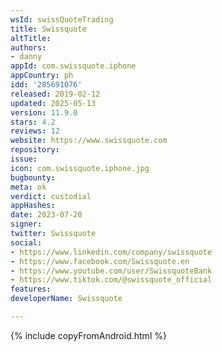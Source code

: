 ```yaml
---
wsId: swissQuoteTrading
title: Swissquote
altTitle: 
authors:
- danny
appId: com.swissquote.iphone
appCountry: ph
idd: '285691076'
released: 2019-02-12
updated: 2025-05-13
version: 11.9.0
stars: 4.2
reviews: 12
website: https://www.swissquote.com
repository: 
issue: 
icon: com.swissquote.iphone.jpg
bugbounty: 
meta: ok
verdict: custodial
appHashes: 
date: 2023-07-20
signer: 
twitter: Swissquote
social:
- https://www.linkedin.com/company/swissquote
- https://www.facebook.com/Swissquote.en
- https://www.youtube.com/user/SwissquoteBank
- https://www.tiktok.com/@swissquote_official
features: 
developerName: Swissquote

---
```


{% include copyFromAndroid.html %}
